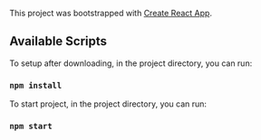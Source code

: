 This project was bootstrapped with [Create React App](https://github.com/facebook/create-react-app).

## Available Scripts

To setup after downloading, in the project directory, you can run:

### `npm install`

To start project, in the project directory, you can run:

### `npm start`
